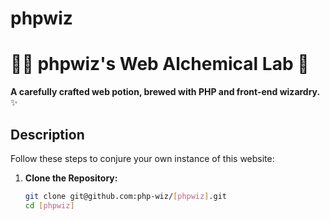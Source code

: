 # phpwiz

# 🧙‍♂️ phpwiz's Web Alchemical Lab 🧪
**A carefully crafted web potion, brewed with PHP and front-end wizardry.** ✨

## Description

Follow these steps to conjure your own instance of this website:

1.  **Clone the Repository:**

    ```bash
    git clone git@github.com:php-wiz/[phpwiz].git
    cd [phpwiz]
    
